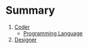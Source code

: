 # Summary

1. [Coder](./coder.md)
    - [Programming Language](./Programming/Programming%20Menu.md)
2. [Designer](./desginer.md)